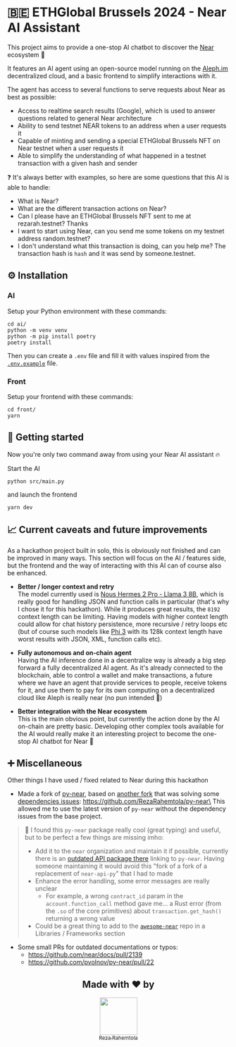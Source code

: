 # 🇧🇪 ETHGlobal Brussels 2024 - Near AI Assistant

This project aims to provide a one-stop AI chatbot to discover the [Near](https://near.org/) ecosystem 🚀

It features an AI agent using an open-source model running on the [Aleph.im](https://aleph.im/) decentralized cloud, and a basic frontend to simplify interactions with it.

The agent has access to several functions to serve requests about Near as best as possible:
- Access to realtime search results (Google), which is used to answer questions related to general Near architecture
- Ability to send testnet NEAR tokens to an address when a user requests it
- Capable of minting and sending a special ETHGlobal Brussels NFT on Near testnet when a user requests it
- Able to simplify the understanding of what happened in a testnet transaction with a given hash and sender

❓ It's always better with examples, so here are some questions that this AI is able to handle:
- What is Near?
- What are the different transaction actions on Near?
- Can I please have an ETHGlobal Brussels NFT sent to me at rezarah.testnet? Thanks
- I want to start using Near, can you send me some tokens on my testnet address random.testnet?
- I don't understand what this transaction is doing, can you help me? The transaction hash is `hash` and it was send by someone.testnet.

## ⚙️ Installation

### AI

Setup your Python environment with these commands:
```shell
cd ai/
python -m venv venv
python -m pip install poetry
poetry install
```

Then you can create a `.env` file and fill it with values inspired from the [`.env.example`](/ai/.env.example) file.


### Front

Setup your frontend with these commands:
```shell
cd front/
yarn
```

## 🚀 Getting started

Now you're only two command away from using your Near AI assistant 🔥

Start the AI
```shell
python src/main.py
```

and launch the frontend
```shell
yarn dev
```

## 📈 Current caveats and future improvements

As a hackathon project built in solo, this is obviously not finished and can be improved in many ways. This section will focus on the AI / features side, but the frontend and the way of interacting with this AI can of course also be enhanced.

- **Better / longer context and retry**\
  The model currently used is [Nous Hermes 2 Pro - Llama 3 8B](https://huggingface.co/NousResearch/Hermes-2-Pro-Llama-3-8B), which is really good for handling JSON and function calls in particular (that's why I chose it for this hackathon).
  While it produces great results, the `8192` context length can be limiting.
  Having models with higher context length could allow for chat history persistence, more recursive / retry loops etc (but of course such models like [Phi 3](https://huggingface.co/microsoft/Phi-3-mini-128k-instruct) with its 128k context length have worst results with JSON, XML, function calls etc).

- **Fully autonomous and on-chain agent**\
  Having the AI inference done in a decentralize way is already a big step forward
  a fully decentralized AI agent. As it's already connected to the blockchain, able to control a wallet and make transactions, a future where we have an agent that provide services to people, receive tokens for it, and use them to pay for its own computing on a decentralized cloud like Aleph is really near (no pun intended 🤪)

- **Better integration with the Near ecosystem**\
  This is the main obvious point, but currently the action done by the AI on-chain are pretty basic. Developing other complex tools available for the AI would really make it an interesting project to become the one-stop AI chatbot for Near 🚀

## ➕ Miscellaneous

Other things I have used / fixed related to Near during this hackathon

- Made a fork of [py-near](https://github.com/pvolnov/py-near), based on [another fork](https://github.com/pinnace/py-near) that was solving some [dependencies issues](https://github.com/pvolnov/py-near/issues/18): https://github.com/RezaRahemtola/py-near\
This allowed me to use the latest version of `py-near` without the dependency issues from the base project.
> 🧠 I found this `py-near` package really cool (great typing) and useful, but to be perfect a few things are missing imho:
>  - Add it to the `near` organization and maintain it if possible, currently there is an [outdated API package there](https://github.com/near/near-api-py) linking to `py-near`. Having someone maintaining it would avoid this "fork of a fork of a replacement of `near-api-py`" that I had to made
> - Enhance the error handling, some error messages are really unclear
>   - For example, a wrong `contract_id` param in the `account.function_call` method gave me... a Rust error (from the `.so` of the core primitives) about `transaction.get_hash()` returning a wrong value
> - Could be a great thing to add to the [`awesome-near`](https://github.com/near/awesome-near) repo in a Libraries / Frameworks section
- Some small PRs for outdated documentations or typos:
  - https://github.com/near/docs/pull/2139
  - https://github.com/pvolnov/py-near/pull/22

<div align="center">
  <h2>Made with ❤️ by</h2>
  <a href="https://github.com/RezaRahemtola">
    <img src="https://github.com/RezaRahemtola.png?size=85" width=85/>
    <br>
    <sub>Reza Rahemtola</sub>
  </a>
</div>
